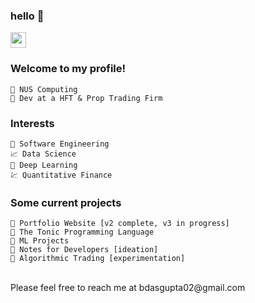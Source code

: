 ### hello 👋
<p>
  <a href="https://bikramjit.co">
    <img src="https://img.shields.io/badge/PERSONAL WEBSITE-%23454545.svg?&style=for-the-badge&logo=dev-dot-to&logoColor=white" height=25 />
  </a>
</p>

### Welcome to my profile!
```text
🎒 NUS Computing
🔭 Dev at a HFT & Prop Trading Firm
```

### Interests
```text
📐 Software Engineering
📈 Data Science
🔭 Deep Learning
💹 Quantitative Finance
```

### Some current projects
```text
🌱 Portfolio Website [v2 complete, v3 in progress]
🌱 The Tonic Programming Language
🌱 ML Projects
🌱 Notes for Developers [ideation]
🤔 Algorithmic Trading [experimentation]
```
<br />
Please feel free to reach me at bdasgupta02@gmail.com
  
<!--
**bdasgupta02/bdasgupta02** is a ✨ _special_ ✨ repository because its `README.md` (this file) appears on your GitHub profile.

Here are some ideas to get you started:

- 🔭 I’m currently working on ...
- 🌱 I’m currently learning ...
- 👯 I’m looking to collaborate on ...
- 🤔 I’m looking for help with ...
- 💬 Ask me about ...
- 📫 How to reach me: ...
- 😄 Pronouns: ...
- ⚡ Fun fact: ...
-->
